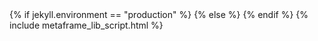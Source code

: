 ---
---

<html>
<head>
<meta http-equiv="content-type" content="text/html; charset=UTF-8" />
{% if jekyll.environment == "production" %}
<script src="https://unpkg.com/mermaid@8.0.0/dist/mermaid.min.js"></script>
{% else %}
<script src="{{site.baseurl}}/assets/js/mermaid.min.js"></script>
{% endif %}
<script>
	mermaid.initialize(
		{
			startOnLoad: false,
			flowchart:{
				htmlLabels: false,
				useMaxWidth: true,
			}
		});
</script>
{% include metaframe_lib_script.html %}
</head>
<body>
<div id="title"></div>

<script>

const setGraphFromString = (graphString) => {
	let element = document.querySelector(`#graph`);

	if (element) {
		const parent = element.parentElement;
		if (element && parent) {
			parent.removeChild(element);
		}
	}

	const parent = document.body;

	element = document.createElement('div');
	element.id = 'graph';
	element.style = 'max-height:300px; height:300px; max-width:100%; width:100%; min-width:200px;';
	parent.appendChild(element);

	var insertSvg = function(svgCode, bindFunctions){
		element.innerHTML = svgCode;
	};
	var graph = mermaid.render('svgId', graphString, insertSvg);
}

const setGraphTitle = (titleString) => {
	document.getElementById('title').innerText = titleString;
}

const createMermaidFlowchartFromMetapage = (metapageDefinition) => {
	if (!metapageDefinition) {
		console.log(`Cannot graph: ${metapageDefinition} is null`);
		return;
	}

	if (typeof metapageDefinition === 'string') {
		// maybe it is a JSON string
		try {
			metapageDefinition = JSON.parse(metapageDefinition);
		} catch(err) {
			// guess not
			console.log(`Cannot graph:"${metapageDefinition}"`);
			return;
		}
	}

	if (!metapageDefinition.metaframes) {
		console.log(`Cannot graph, no metaframes: ${JSON.stringify(metapageDefinition, null, "  ")}`);
		return;
	}

	let graphDefinition = "graph LR";
	const metaframeKeys = Object.keys(metapageDefinition.metaframes);
	const metaframeKeysToMermaidId = Object.fromEntries(
    Object.entries(metapageDefinition.metaframes).map(
      ([k, v], i) => [k, i + 1]
    ));

	const safe = (s) => { return s.replace(/-/g, '_') };
	metaframeKeys.forEach(function(metaframeId, index) {
		graphDefinition += `\n\t${metaframeKeysToMermaidId[metaframeId]}["${metaframeId}"]`;
	});
	metaframeKeys.forEach(function(metaframeId, index) {
		if (metapageDefinition.metaframes[metaframeId].inputs && Object.keys(metapageDefinition.metaframes[metaframeId].inputs).length > 0) {
			metapageDefinition.metaframes[metaframeId].inputs.forEach((pipe) => {
				if (pipe.target) {
				    graphDefinition += `\n\t${metaframeKeysToMermaidId[pipe.metaframe]}-- ${safe(pipe.source)}:${safe(pipe.target)} -->${metaframeKeysToMermaidId[metaframeId]}`;
				} else {
					graphDefinition += `\n\t${metaframeKeysToMermaidId[pipe.metaframe]}-- ${safe(pipe.source)} -->${metaframeKeysToMermaidId[metaframeId]}`;
				}
			});
		}
	});

	graphDefinition += '\n';

	const searchParams = new URL(window.location.href).searchParams;
	if (!(searchParams.get('TITLE') == '0' || searchParams.get('TITLE') == 'false')) {
		setGraphTitle('metapage/definition');
	}
	setGraphFromString(graphDefinition);
};

const metaframe = new metapage.Metaframe();

metaframe.onInputs((inputs) => {
	var oneKey = Object.keys(inputs)[0];
	if (!oneKey) {
		return;
	}

	if (oneKey == 'metapage/definition') {
		createMermaidFlowchartFromMetapage(inputs[oneKey]);
	} else {
		setGraphTitle(oneKey);
		setGraphFromString(inputs[oneKey]);
	}
});

</script>
</body>
</html>
